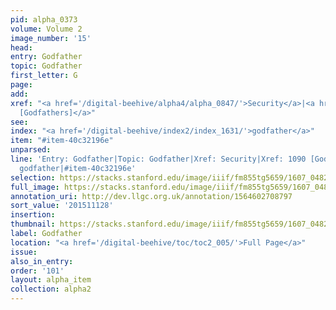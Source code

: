 ```yaml
---
pid: alpha_0373
volume: Volume 2
image_number: '15'
head:
entry: Godfather
topic: Godfather
first_letter: G
page:
add:
xref: "<a href='/digital-beehive/alpha4/alpha_0847/'>Security</a>|<a href='/digital-beehive/num5/num_1473/'>1090
  [Godfathers]</a>"
see:
index: "<a href='/digital-beehive/index2/index_1631/'>godfather</a>"
item: "#item-40c32196e"
unparsed:
line: 'Entry: Godfather|Topic: Godfather|Xref: Security|Xref: 1090 [Godfathers]|Index:
  godfather|#item-40c32196e'
selection: https://stacks.stanford.edu/image/iiif/fm855tg5659/1607_0482/341,1128,3066,351/full/0/default.jpg
full_image: https://stacks.stanford.edu/image/iiif/fm855tg5659/1607_0482/full/full/0/default.jpg
annotation_uri: http://dev.llgc.org.uk/annotation/1564602708797
sort_value: '201511128'
insertion:
thumbnail: https://stacks.stanford.edu/image/iiif/fm855tg5659/1607_0482/341,1128,600,180/250,/0/default.jpg
label: Godfather
location: "<a href='/digital-beehive/toc/toc2_005/'>Full Page</a>"
issue:
also_in_entry:
order: '101'
layout: alpha_item
collection: alpha2
---
```

